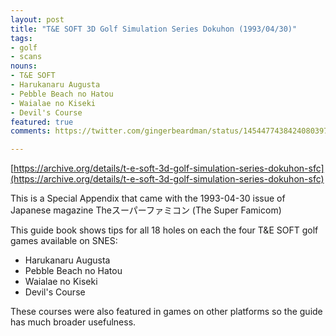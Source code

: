 ```yaml
---
layout: post
title: "T&E SOFT 3D Golf Simulation Series Dokuhon (1993/04/30)"
tags:
- golf
- scans
nouns:
- T&E SOFT
- Harukanaru Augusta
- Pebble Beach no Hatou
- Waialae no Kiseki
- Devil's Course
featured: true
comments: https://twitter.com/gingerbeardman/status/1454477438424080397

---
```


[https://archive.org/details/t-e-soft-3d-golf-simulation-series-dokuhon-sfc](https://archive.org/details/t-e-soft-3d-golf-simulation-series-dokuhon-sfc)

This is a Special Appendix that came with the 1993-04-30 issue of Japanese magazine Theスーパーファミコン (The Super Famicom)

This guide book shows tips for all 18 holes on each the four T&E SOFT golf games available on SNES:

- Harukanaru Augusta
- Pebble Beach no Hatou
- Waialae no Kiseki
- Devil's Course

These courses were also featured in games on other platforms so the guide has much broader usefulness.
